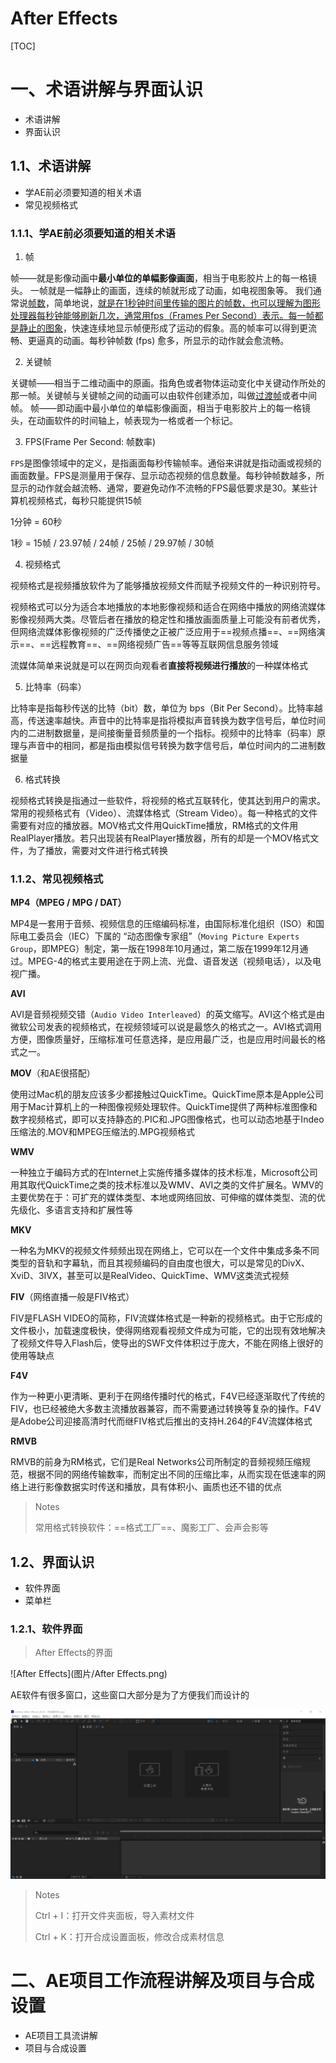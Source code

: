 # After Effects

[TOC]



# 一、术语讲解与界面认识

- 术语讲解
- 界面认识







## 1.1、术语讲解

- 学AE前必须要知道的相关术语
- 常见视频格式



### 1.1.1、学AE前必须要知道的相关术语



1. 帧

帧——就是影像动画中**最小单位的单幅影像画面**，相当于电影胶片上的每一格镜头。 一帧就是一幅静止的画面，连续的帧就形成了动画，如电视图象等。 我们通常说[帧数](https://baike.baidu.com/item/帧数/8019296)，简单地说，<u>就是在1秒钟时间里传输的图片的帧数，也可以理解为[图形处理器](https://baike.baidu.com/item/图形处理器/8694767)每秒钟能够刷新几次，通常用[fps](https://baike.baidu.com/item/fps/3227416)（Frames Per Second）表示。每一帧都是静止的图象</u>，快速连续地显示帧便形成了运动的假象。高的帧率可以得到更流畅、更逼真的动画。每秒钟帧数 (fps) 愈多，所显示的动作就会愈流畅。



2. 关键帧

关键帧——相当于二维动画中的原画。指角色或者物体运动变化中关键动作所处的那一帧。关键帧与关键帧之间的动画可以由软件创建添加，叫做[过渡帧](https://baike.baidu.com/item/过渡帧/7382013)或者中间帧。 帧——即动画中最小单位的单幅影像画面，相当于电影胶片上的每一格镜头，在动画软件的时间轴上，帧表现为一格或者一个标记。



3. FPS(Frame Per Second: 帧数率)

`FPS`是图像领域中的定义，是指画面每秒传输帧率。通俗来讲就是指动画或视频的画面数量。FPS是测量用于保存、显示动态视频的信息数量。每秒钟帧数越多，所显示的动作就会越流畅、通常，要避免动作不流畅的FPS最低要求是30。某些计算机视频格式，每秒只能提供15帧

1分钟 = 60秒

1秒 = 15帧 / 23.97帧 / 24帧 / 25帧 / 29.97帧 / 30帧



4. 视频格式

视频格式是视频播放软件为了能够播放视频文件而赋予视频文件的一种识别符号。

视频格式可以分为适合本地播放的本地影像视频和适合在网络中播放的网络流媒体影像视频两大类。尽管后者在播放的稳定性和播放画面质量上可能没有前者优秀，但网络流媒体影像视频的广泛传播使之正被广泛应用于==视频点播==、==网络演示==、==远程教育==、==网络视频广告==等等互联网信息服务领域

流媒体简单来说就是可以在网页向观看者**直接将视频进行播放**的一种媒体格式 



5. 比特率（码率）

比特率是指每秒传送的比特（bit）数，单位为 bps（Bit Per Second）。比特率越高，传送速率越快。声音中的比特率是指将模拟声音转换为数字信号后，单位时间内的二进制数据量，是间接衡量音频质量的一个指标。视频中的比特率（码率）原理与声音中的相同，都是指由模拟信号转换为数字信号后，单位时间内的二进制数据量



6. 格式转换

视频格式转换是指通过一些软件，将视频的格式互联转化，使其达到用户的需求。常用的视频格式有（Video）、流媒体格式（Stream Video）。每一种格式的文件需要有对应的播放器。MOV格式文件用QuickTime播放，RM格式的文件用RealPlayer播放。若只出现装有RealPlayer播放器，所有的却是一个MOV格式文件，为了播放，需要对文件进行格式转换



### 1.1.2、常见视频格式

**MP4（MPEG / MPG / DAT）**

MP4是一套用于音频、视频信息的压缩编码标准，由国际标准化组织（ISO）和国际电工委员会（IEC）下属的 “动态图像专家组”（`Moving Picture Experts Group`，即MPEG）制定，第一版在1998年10月通过，第二版在1999年12月通过。MPEG-4的格式主要用途在于网上流、光盘、语音发送（视频电话），以及电视广播。

**AVI**

AVI是音频视频交错（`Audio Video Interleaved`）的英文缩写。AVI这个格式是由微软公司发表的视频格式，在视频领域可以说是最悠久的格式之一。AVI格式调用方便，图像质量好，压缩标准可任意选择，是应用最广泛，也是应用时间最长的格式之一。

**MOV**（和AE很搭配）

使用过Mac机的朋友应该多少都接触过QuickTime。QuickTime原本是Apple公司用于Mac计算机上的一种图像视频处理软件。QuickTime提供了两种标准图像和数字视频格式，即可以支持静态的.PIC和.JPG图像格式，也可以动态地基于Indeo压缩法的.MOV和MPEG压缩法的.MPG视频格式

**WMV**

一种独立于编码方式的在Internet上实施传播多媒体的技术标准，Microsoft公司用其取代QuickTime之类的技术标准以及WMV、AVI之类的文件扩展名。WMV的主要优势在于：可扩充的媒体类型、本地或网络回放、可伸缩的媒体类型、流的优先级化、多语言支持和扩展性等

**MKV**

一种名为MKV的视频文件频频出现在网络上，它可以在一个文件中集成多条不同类型的音轨和字幕轨，而且其视频编码的自由度也很大，可以是常见的DivX、XviD、3IVX，甚至可以是RealVideo、QuickTime、WMV这类流式视频

**FIV**（网络直播一般是FIV格式）

FIV是FLASH VIDEO的简称，FIV流媒体格式是一种新的视频格式。由于它形成的文件极小，加载速度极快，使得网络观看视频文件成为可能，它的出现有效地解决了视频文件导入Flash后，使导出的SWF文件体积过于庞大，不能在网络上很好的使用等缺点

**F4V**

作为一种更小更清晰、更利于在网络传播时代的格式，F4V已经逐渐取代了传统的FIV，也已经被绝大多数主流播放器兼容，而不需要通过转换等复杂的操作。F4V是Adobe公司迎接高清时代而继FIV格式后推出的支持H.264的F4V流媒体格式

**RMVB**

RMVB的前身为RM格式，它们是Real Networks公司所制定的音频视频压缩规范，根据不同的网络传输数率，而制定出不同的压缩比率，从而实现在低速率的网络上进行影像数据实时传送和播放，具有体积小、画质也还不错的优点



> Notes
>
> 常用格式转换软件：==格式工厂==、魔影工厂、会声会影等



## 1.2、界面认识

- 软件界面
- 菜单栏







### 1.2.1、软件界面

> After Effects的界面

![After Effects](图片/After Effects.png)

AE软件有很多窗口，这些窗口大部分是为了方便我们而设计的

![AE工作台](图片/AE工作台.png)



> Notes
>
> Ctrl + I：打开文件夹面板，导入素材文件
>
> Ctrl + K：打开合成设置面板，修改合成素材信息







# 二、AE项目工作流程讲解及项目与合成设置

- AE项目工具流讲解
- 项目与合成设置

